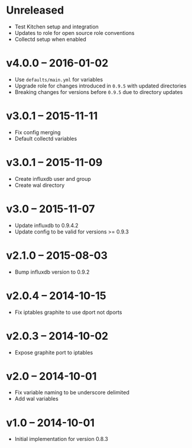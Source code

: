 # Unreleased

* Test Kitchen setup and integration
* Updates to role for open source role conventions
* Collectd setup when enabled

# v4.0.0 – 2016-01-02

* Use `defaults/main.yml` for variables
* Upgrade role for changes introduced in `0.9.5` with updated directories
* Breaking changes for versions before `0.9.5` due to directory updates

# v3.0.1 – 2015-11-11

* Fix config merging
* Default collectd variables

# v3.0.1 – 2015-11-09

* Create influxdb user and group
* Create wal directory

# v3.0 – 2015-11-07

* Update influxdb to 0.9.4.2
* Update config to be valid for versions >= 0.9.3

# v2.1.0 – 2015-08-03

* Bump influxdb version to 0.9.2

# v2.0.4 – 2014-10-15

* Fix iptables graphite to use dport not dports

# v2.0.3 – 2014-10-02

* Expose graphite port to iptables

# v2.0 – 2014-10-01

* Fix variable naming to be underscore delimited
* Add wal variables

# v1.0 – 2014-10-01

* Initial implementation for version 0.8.3
